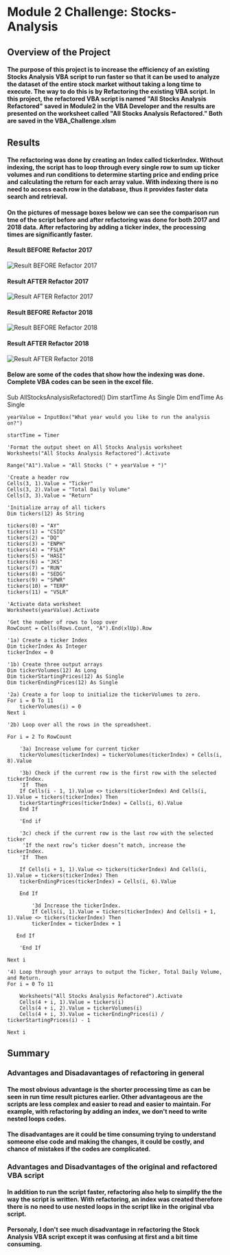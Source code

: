 # **Module 2 Challenge: Stocks-Analysis**

## **Overview of the Project**

#### The purpose of this project is to increase the efficiency of an existing Stocks Analysis VBA script to run faster so that it can be used to analyze the dataset of the entire stock market without taking a long time to execute.  The way to do this is by Refactoring the existing VBA script.  In this project, the refactored VBA script is named "All Stocks Analysis Refactored" saved in Module2 in the VBA Developer and the results are presented on the worksheet called "All Stocks Analysis Refactored."  Both are saved in the VBA_Challenge.xlsm

## **Results**

#### The refactoring was done by creating an Index called tickerIndex.  Without indexing, the script has to loop through every single row to sum up ticker volumes and run conditions to determine starting price and ending price and calculating the return for each array value.  With indexing there is no need to access each row in the database, thus it provides faster data search and retrieval.

#### On the pictures of message boxes below we can see the comparison run tme of the script before and after refactoring was done for both 2017 and 2018 data.  After refactoring by adding a ticker index, the processing times are significantly faster.

#### **Result BEFORE Refactor 2017**

![Result BEFORE Refactor 2017](Resources/2017_Not_Refactored.png) 

#### **Result AFTER Refactor 2017**

![Result AFTER Refactor 2017](Resources/VBA_Challenge_2017.png) 

#### **Result BEFORE Refactor 2018**

![Result BEFORE Refactor 2018](Resources/2018_Not_Refactored.png) 

#### **Result AFTER Refactor 2018**

![Result AFTER Refactor 2018](Resources/VBA_Challenge_2018.png) 

#### Below are some of the codes that show how the indexing was done.  Complete VBA codes can be seen in the excel file.

Sub AllStocksAnalysisRefactored()
    Dim startTime As Single
    Dim endTime  As Single

    yearValue = InputBox("What year would you like to run the analysis on?")

    startTime = Timer
    
    'Format the output sheet on All Stocks Analysis worksheet
    Worksheets("All Stocks Analysis Refactored").Activate
    
    Range("A1").Value = "All Stocks (" + yearValue + ")"
    
    'Create a header row
    Cells(3, 1).Value = "Ticker"
    Cells(3, 2).Value = "Total Daily Volume"
    Cells(3, 3).Value = "Return"

    'Initialize array of all tickers
    Dim tickers(12) As String
    
    tickers(0) = "AY"
    tickers(1) = "CSIQ"
    tickers(2) = "DQ"
    tickers(3) = "ENPH"
    tickers(4) = "FSLR"
    tickers(5) = "HASI"
    tickers(6) = "JKS"
    tickers(7) = "RUN"
    tickers(8) = "SEDG"
    tickers(9) = "SPWR"
    tickers(10) = "TERP"
    tickers(11) = "VSLR"
    
    'Activate data worksheet
    Worksheets(yearValue).Activate
    
    'Get the number of rows to loop over
    RowCount = Cells(Rows.Count, "A").End(xlUp).Row
    
    '1a) Create a ticker Index
    Dim tickerIndex As Integer
    tickerIndex = 0

    '1b) Create three output arrays
    Dim tickerVolumes(12) As Long
    Dim tickerStartingPrices(12) As Single
    Dim tickerEndingPrices(12) As Single
    
    '2a) Create a for loop to initialize the tickerVolumes to zero.
    For i = 0 To 11
        tickerVolumes(i) = 0
    Next i
        
    '2b) Loop over all the rows in the spreadsheet.
        
    For i = 2 To RowCount
    
        '3a) Increase volume for current ticker
        tickerVolumes(tickerIndex) = tickerVolumes(tickerIndex) + Cells(i, 8).Value
        
        '3b) Check if the current row is the first row with the selected tickerIndex.
        'If  Then
        If Cells(i - 1, 1).Value <> tickers(tickerIndex) And Cells(i, 1).Value = tickers(tickerIndex) Then
        tickerStartingPrices(tickerIndex) = Cells(i, 6).Value
        End If
        
        'End if
        
        '3c) check if the current row is the last row with the selected ticker
         'If the next row’s ticker doesn’t match, increase the tickerIndex.
        'If  Then
      
        If Cells(i + 1, 1).Value <> tickers(tickerIndex) And Cells(i, 1).Value = tickers(tickerIndex) Then
        tickerEndingPrices(tickerIndex) = Cells(i, 6).Value
        
        End If

            '3d Increase the tickerIndex.
            If Cells(i, 1).Value = tickers(tickerIndex) And Cells(i + 1, 1).Value <> tickers(tickerIndex) Then
            tickerIndex = tickerIndex + 1
            
       End If
       
        'End If
    
    Next i
    
    '4) Loop through your arrays to output the Ticker, Total Daily Volume, and Return.
    For i = 0 To 11
        
        Worksheets("All Stocks Analysis Refactored").Activate
        Cells(4 + i, 1).Value = tickers(i)
        Cells(4 + i, 2).Value = tickerVolumes(i)
        Cells(4 + i, 3).Value = tickerEndingPrices(i) / tickerStartingPrices(i) - 1
              
    Next i

## **Summary**

### **Advantages and Disadavantages of refactoring in general**

#### The most obvious advantage is the shorter processing time as can be seen in run time result pictures earlier. Other advantageous are the scripts are less complex and easier to read and easier to maintain.  For example, with refactoring by adding an index, we don't need to write nested loops codes.

#### The disadvantages are it could be time consuming trying to understand someone else code and making the changes, it could be costly, and chance of mistakes if the codes are complicated.

### **Advantages and Disadvantages of the original and refactored VBA script**

#### In addition to run the script faster, refactoring also help to simplify the the way the script is written.  With refactoring, an index was created therefore there is no need to use nested loops in the script like in the original vba script.

#### Personaly, I don't see much disadvantage in refactoring the Stock Analysis VBA script except it was confusing at first and a bit time consuming.

